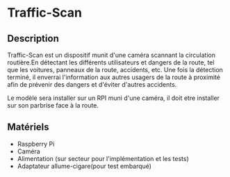 # Traffic-Scan

## Description

Traffic-Scan est un dispositif munit d'une caméra scannant la circulation routière.En détectant les différents utilisateurs et dangers de la route, tel que les voitures, panneaux de la route, accidents, etc. Une fois la détection terminé, il enverrai l'information aux autres usagers de la route à proximité afin de prévenir des dangers et d'éviter d'autres accidents.

Le modèle sera installer sur un RPI muni d'une caméra, il doit etre installer sur son parbrise face à la route. 

## Matériels

- Raspberry Pi
- Caméra
- Alimentation (sur secteur pour l'implémentation et les tests)
- Adaptateur allume-cigare(pour test embarqué)